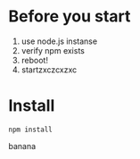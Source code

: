 # Before you start

1. use node.js instanse
2. verify npm exists
3. reboot!
4. startzxczcxzxc

# Install

```
npm install
```


banana
